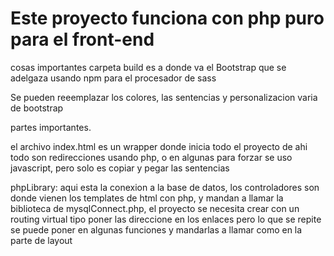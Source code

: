 #  Este proyecto funciona con php puro para el front-end

cosas importantes
carpeta build es a donde va el Bootstrap que se adelgaza usando npm para el procesador de sass

Se pueden reeemplazar los colores, las sentencias y personalizacion varia de bootstrap

partes importantes.

el archivo index.html es un wrapper donde inicia todo el proyecto de ahi todo son redirecciones usando php, o en algunas para forzar se uso javascript, pero solo es copiar y pegar las sentencias


phpLibrary: aqui esta la conexion a la base de datos, los controladores son donde vienen los templates de html con php, y mandan a llamar la biblioteca de mysqlConnect.php, 
el proyecto se necesita crear con un routing virtual tipo poner las direccione en los enlaces pero lo que se repite se puede poner en algunas funciones y mandarlas a llamar como en la parte de layout